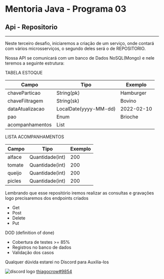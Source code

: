 <h1> Mentoria Java - Programa 03 </h1>

<h2> Api - Repositorio </h2>

<hr/>

<p>Neste terceiro desafio, iniciaremos a criação de um serviço, onde contará com vários microsserviços, o segundo deles será o de REPOSITORIO. 

Nossa API se comunicará com um banco de Dados NoSQL(Mongo) e nele teremos a seguinte estrutura:</p>


TABELA ESTOQUE


Campo           |    Tipo                | Exemplo    | 
---------       | -------                | ------     |  
chaveParticao   | String(pk)             | Hamburger  | 
chaveFiltragem  | String(sk)             | Bovino     | 
dataAtualizacao | LocalDate(yyyy-MM-dd)  | 2022-02-10 | 
pao             | Enum                   | Brioche    | 
acompanhamentos | List                   |            | 


LISTA ACOMPANHAMENTOS


Campo           |    Tipo           | Exemplo| 
---------       | -------           | ------ | 
alface          | Quantidade(int)   | 200    |
tomate          | Quantidade(int)   | 200    |
queijo          | Quantidade(int)   | 200    | 
picles          | Quantidade(int)   | 200    |





<p>Lembrando que esse repositório iremos realizar as consultas e gravações
logo precisaremos dos endpoints criados</p>

- Get 
- Post 
- Delete 
- Put


<p>DOD (definition of done) </p>

- Cobertura de testes >= 85%
- Registros no banco de dados
- Validação dos casos

<p>Qualquer dúvida estarei no Discord para Auxilia-los</p>

![discord logo](https://img.icons8.com/office/16/000000/discord-logo.png)  [thiagocrow#9854](https://discordapp.com/users/412300823234609153)
